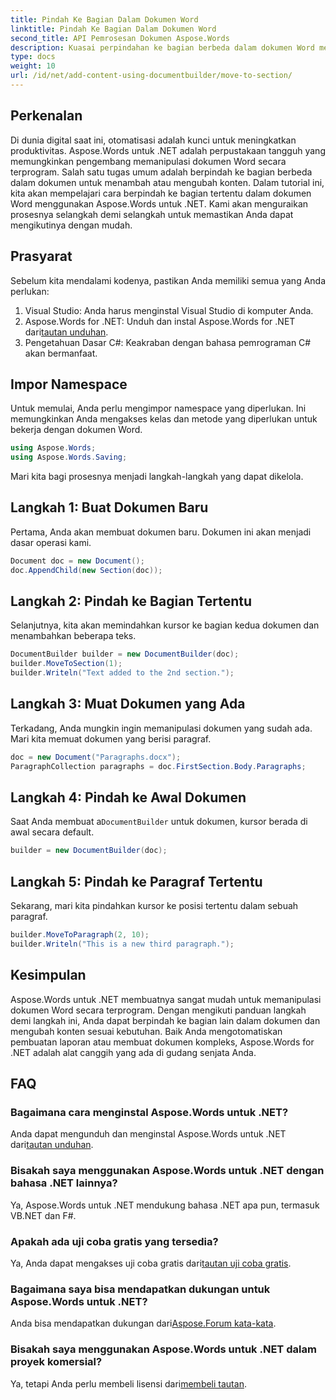 ```yaml
---
title: Pindah Ke Bagian Dalam Dokumen Word
linktitle: Pindah Ke Bagian Dalam Dokumen Word
second_title: API Pemrosesan Dokumen Aspose.Words
description: Kuasai perpindahan ke bagian berbeda dalam dokumen Word menggunakan Aspose.Words untuk .NET dengan panduan langkah demi langkah kami yang terperinci.
type: docs
weight: 10
url: /id/net/add-content-using-documentbuilder/move-to-section/
---
```

## Perkenalan

Di dunia digital saat ini, otomatisasi adalah kunci untuk meningkatkan produktivitas. Aspose.Words untuk .NET adalah perpustakaan tangguh yang memungkinkan pengembang memanipulasi dokumen Word secara terprogram. Salah satu tugas umum adalah berpindah ke bagian berbeda dalam dokumen untuk menambah atau mengubah konten. Dalam tutorial ini, kita akan mempelajari cara berpindah ke bagian tertentu dalam dokumen Word menggunakan Aspose.Words untuk .NET. Kami akan menguraikan prosesnya selangkah demi selangkah untuk memastikan Anda dapat mengikutinya dengan mudah.

## Prasyarat

Sebelum kita mendalami kodenya, pastikan Anda memiliki semua yang Anda perlukan:

1. Visual Studio: Anda harus menginstal Visual Studio di komputer Anda.
2.  Aspose.Words for .NET: Unduh dan instal Aspose.Words for .NET dari[tautan unduhan](https://releases.aspose.com/words/net/).
3. Pengetahuan Dasar C#: Keakraban dengan bahasa pemrograman C# akan bermanfaat.

## Impor Namespace

Untuk memulai, Anda perlu mengimpor namespace yang diperlukan. Ini memungkinkan Anda mengakses kelas dan metode yang diperlukan untuk bekerja dengan dokumen Word.

```csharp
using Aspose.Words;
using Aspose.Words.Saving;
```

Mari kita bagi prosesnya menjadi langkah-langkah yang dapat dikelola.

## Langkah 1: Buat Dokumen Baru

Pertama, Anda akan membuat dokumen baru. Dokumen ini akan menjadi dasar operasi kami.

```csharp
Document doc = new Document();
doc.AppendChild(new Section(doc));
```

## Langkah 2: Pindah ke Bagian Tertentu

Selanjutnya, kita akan memindahkan kursor ke bagian kedua dokumen dan menambahkan beberapa teks.

```csharp
DocumentBuilder builder = new DocumentBuilder(doc);
builder.MoveToSection(1);
builder.Writeln("Text added to the 2nd section.");
```

## Langkah 3: Muat Dokumen yang Ada

Terkadang, Anda mungkin ingin memanipulasi dokumen yang sudah ada. Mari kita memuat dokumen yang berisi paragraf.

```csharp
doc = new Document("Paragraphs.docx");
ParagraphCollection paragraphs = doc.FirstSection.Body.Paragraphs;
```

## Langkah 4: Pindah ke Awal Dokumen

Saat Anda membuat a`DocumentBuilder` untuk dokumen, kursor berada di awal secara default.

```csharp
builder = new DocumentBuilder(doc);
```

## Langkah 5: Pindah ke Paragraf Tertentu

Sekarang, mari kita pindahkan kursor ke posisi tertentu dalam sebuah paragraf.

```csharp
builder.MoveToParagraph(2, 10);
builder.Writeln("This is a new third paragraph.");
```

## Kesimpulan

Aspose.Words untuk .NET membuatnya sangat mudah untuk memanipulasi dokumen Word secara terprogram. Dengan mengikuti panduan langkah demi langkah ini, Anda dapat berpindah ke bagian lain dalam dokumen dan mengubah konten sesuai kebutuhan. Baik Anda mengotomatiskan pembuatan laporan atau membuat dokumen kompleks, Aspose.Words for .NET adalah alat canggih yang ada di gudang senjata Anda.

## FAQ

### Bagaimana cara menginstal Aspose.Words untuk .NET?
 Anda dapat mengunduh dan menginstal Aspose.Words untuk .NET dari[tautan unduhan](https://releases.aspose.com/words/net/).

### Bisakah saya menggunakan Aspose.Words untuk .NET dengan bahasa .NET lainnya?
Ya, Aspose.Words untuk .NET mendukung bahasa .NET apa pun, termasuk VB.NET dan F#.

### Apakah ada uji coba gratis yang tersedia?
 Ya, Anda dapat mengakses uji coba gratis dari[tautan uji coba gratis](https://releases.aspose.com/).

### Bagaimana saya bisa mendapatkan dukungan untuk Aspose.Words untuk .NET?
 Anda bisa mendapatkan dukungan dari[Aspose.Forum kata-kata](https://forum.aspose.com/c/words/8).

### Bisakah saya menggunakan Aspose.Words untuk .NET dalam proyek komersial?
 Ya, tetapi Anda perlu membeli lisensi dari[membeli tautan](https://purchase.aspose.com/buy).
